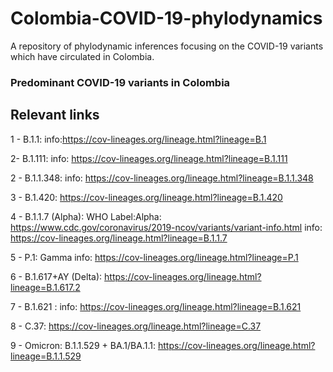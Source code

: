 # Colombia-COVID-19-phylodynamics
A repository of phylodynamic inferences focusing on the COVID-19 variants which have circulated in Colombia.

###  Predominant COVID-19 variants in Colombia

## Relevant links

1 - B.1.1: info:https://cov-lineages.org/lineage.html?lineage=B.1

2- B.1.111: info: https://cov-lineages.org/lineage.html?lineage=B.1.111

2 - B.1.1.348: info: https://cov-lineages.org/lineage.html?lineage=B.1.1.348

3 - B.1.420: https://cov-lineages.org/lineage.html?lineage=B.1.420
                      
4 - B.1.1.7 (Alpha): WHO Label:Alpha: https://www.cdc.gov/coronavirus/2019-ncov/variants/variant-info.html
            info: https://cov-lineages.org/lineage.html?lineage=B.1.1.7

5 - P.1: Gamma info: https://cov-lineages.org/lineage.html?lineage=P.1 

6 - B.1.617+AY (Delta): https://cov-lineages.org/lineage.html?lineage=B.1.617.2

7 - B.1.621 : info: https://cov-lineages.org/lineage.html?lineage=B.1.621

8 - C.37:  https://cov-lineages.org/lineage.html?lineage=C.37

9 - Omicron: B.1.1.529 + BA.1/BA.1.1: https://cov-lineages.org/lineage.html?lineage=B.1.1.529
